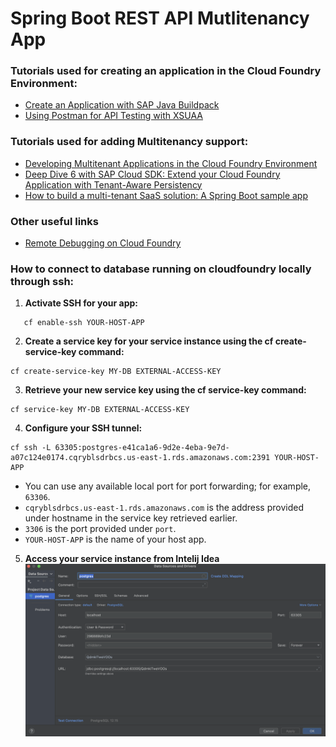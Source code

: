 # Spring Boot REST API Mutlitenancy App

### Tutorials used for creating an application in the Cloud Foundry Environment:
* [Create an Application with SAP Java Buildpack](https://developers.sap.com/tutorials/btp-cf-buildpacks-java-create.html)
* [Using Postman for API Testing with XSUAA](https://blogs.sap.com/2020/03/02/using-postman-for-api-testing-with-xsuaa/)

### Tutorials used for adding Multitenancy support:

* [Developing Multitenant Applications in the Cloud Foundry Environment](https://help.sap.com/docs/btp/sap-business-technology-platform/developing-multitenant-applications-in-cloud-foundry-environment?locale=en-US&q=multi%20tenancy)
* [Deep Dive 6 with SAP Cloud SDK: Extend your Cloud Foundry Application with Tenant-Aware Persistency](https://blogs.sap.com/2017/12/20/deep-dive-6-with-sap-s4hana-cloud-sdk-extend-your-cloud-foundry-application-with-tenant-aware-persistency/)
* [How to build a multi-tenant SaaS solution: A Spring Boot sample app](https://jomatt.io/how-to-build-a-multi-tenant-saas-solution-sample-app/)

### Other useful links
* [Remote Debugging on Cloud Foundry](https://blogs.sap.com/2019/07/24/remote-debugging-on-cloud-foundry/)

### How to connect to database running on cloudfoundry locally through ssh:
1. **Activate SSH for your app:**
```
   cf enable-ssh YOUR-HOST-APP
```
2. **Create a service key for your service instance using the cf create-service-key command:**
```
cf create-service-key MY-DB EXTERNAL-ACCESS-KEY
```
3. **Retrieve your new service key using the cf service-key command:**
```
cf service-key MY-DB EXTERNAL-ACCESS-KEY
```
4. **Configure your SSH tunnel:**
```
cf ssh -L 63305:postgres-e41ca1a6-9d2e-4eba-9e7d-a07c124e0174.cqryblsdrbcs.us-east-1.rds.amazonaws.com:2391 YOUR-HOST-APP

```
* You can use any available local port for port forwarding; for example, `63306`.
* `cqryblsdrbcs.us-east-1.rds.amazonaws.com` is the address provided under hostname in the service key retrieved earlier.
* `3306` is the port provided under `port`.
* `YOUR-HOST-APP` is the name of your host app.

5. **Access your service instance from Intelij Idea**
![img.png](src/main/resources/img.png)
